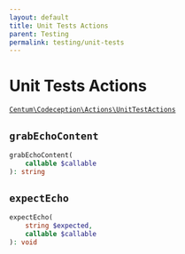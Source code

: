 ```yaml
---
layout: default
title: Unit Tests Actions
parent: Testing
permalink: testing/unit-tests
---
```




# Unit Tests Actions

[`Centum\Codeception\Actions\UnitTestActions`](https://github.com/SidRoberts/centum/blob/development/src/Codeception/Actions/UnitTestActions.php)



## `grabEchoContent`

```php
grabEchoContent(
    callable $callable
): string
```



## `expectEcho`

```php
expectEcho(
    string $expected,
    callable $callable
): void
```
